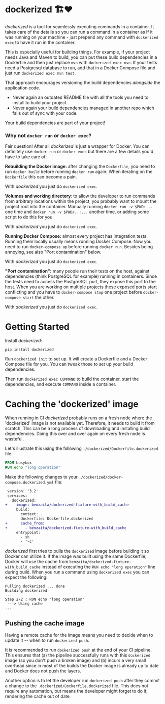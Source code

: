 dockerized 🏗❤️
================

_dockerized_ is a tool for seamlessly executing commands in a container. It takes care of the details so you can run a command in a container as if it was running on your machine - just prepend any command with `dockerized exec` to have it run in the container.

This is especially useful for building things. For example, if your project needs Java and Maven to build, you can put these build dependencies in a Dockerfile and then just replace `mvn` with `dockerized exec mvn`. If your tests need a Postgresql database to run, add that in a Docker Compose file and just run `dockerized exec mvn test`.

That approach encourages versioning the build dependencies _alongside_ the application code.

* Never again an outdated README file with all the tools you need to install to build your project.
* Never again your build dependencies managed in another repo which falls out of sync with your code.

Your build dependencies are part of your project!

### Why not `docker run` or `docker exec`?

Fair question! After all _dockerized_ is just a wrapper for Docker. You can definitely use `docker run` or `docker exec` but there are a few details you'd have to take care of:

**Rebuilding the Docker image:** after changing the `Dockerfile`, you need to run `docker build` before running `docker run` again. When iterating on the `Dockerfile` this can become a pain.

With _dockerized_ you just do `dockerized exec`.

**Volumes and working directory**: to allow the developer to run commands from arbitrary locations within the project, you probably want to mount the project root into the container. Manually running `docker run -v $PWD:...` one time and `docker run -v $PWD/..:...` another time, or adding some script to do this for you.

With _dockerized_ you just do `dockerized exec`.

**Running Docker Compose:** almost every project has integration tests. Running them locally usually means running Docker Compose. Now you need to run `docker-compose up` before running `docker run`. Besides being annoying, see also "Port contamination" below.

With _dockerized_ you just do `dockerized exec`.

**"Port contamination":** many people run their tests on the host, against dependencies (think PostgreSQL for example) running in containers. Since the tests need to access the PostgreSQL port, they expose this port to the host. When you are working on multiple projects these exposed ports start conflicting and you have to `docker-compose stop` one project before `docker-compose start` the other.

With _dockerized_ you just do `dockerized exec`.

# Getting Started

Install _dockerized_:

```
pip install dockerized
```

Run `dockerized init` to set up. It will create a Dockerfile and a Docker Compose file for you. You can tweak those to set up your build dependencies.

Then run `dockerized exec COMMAND` to build the container, start the dependencies, and execute `COMMAND` inside a container.

# Caching the 'dockerized' image

When running in CI _dockerized_ probably runs on a fresh node where the 'dockerized' image is not available yet. Therefore, it needs to build it from scratch. This can be a long process of downloading and installing build dependencies. Doing this over and over again on every fresh node is wasteful.

Let's illustrate this using the following `./dockerized/Dockerfile.dockerized` file:

```Dockerfile
FROM busybox
RUN echo "long operation"
```

Make the following changes to your `./dockerized/docker-compose.dockerized.yml` file:

```diff
 version: '3.2'
 services:
   dockerized:
+    image: benzaita/dockerized-fixture-with_build_cache
     build:
       context: .
       dockerfile: Dockerfile.dockerized
+      cache_from:
+        - benzaita/dockerized-fixture-with_build_cache
     entrypoint:
       - sh
       - '-c'
```

_dockerized_ first tries to pulls the `dockerized` image before building it so Docker can utilize it. If the image was built using the same Dockerfile, Docker will use the cache from `benzaita/dockerized-fixture-with_build_cache` instead of executing the `RUN echo "long operation"` line during build. When you run a command using `dockerized exec` you can expect the following:

```
Pulling dockerized ... done
Building dockerized
...
Step 2/2 : RUN echo "long operation"
 ---> Using cache
...
```

## Pushing the cache image

Having a remote cache for the image means you need to decide when to update it -- when to run `dockerized push`.

It is recommended to run `dockerized push` at the end of your CI pipeline. This ensures that (a) the pipeline successfully runs with this `dockerized` image (so you don't push a broken image) and (b) incurs a very small overhead since in most of the builds the Docker image is already up to date and Docker does not push the layers.

Another option is to let the developer run `dockerized push` after they commit a change to the `.dockerized/Dockerfile.dockerized` file. This does not require any automation, but means the developer might forget to do it, rendering the cache out of date.
